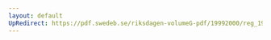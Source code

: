 ```yaml
---
layout: default
UpRedirect: https://pdf.swedeb.se/riksdagen-volumeG-pdf/19992000/reg_19992000/reg_19992000_0172.pdf
---
```

